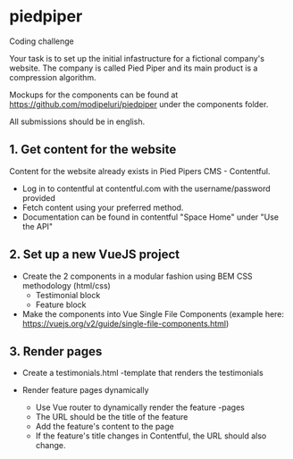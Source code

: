 # piedpiper

Coding challenge

Your task is to set up the initial infastructure for a fictional company's website. The company is called Pied Piper and its main product is a compression algorithm.

Mockups for the components can be found at https://github.com/modipeluri/piedpiper under the components folder.

All submissions should be in english.

## 1. Get content for the website
  Content for the website already exists in Pied Pipers CMS - Contentful.
  - Log in to contentful at contentful.com with the username/password provided
  - Fetch content using your preferred method.
  - Documentation can be found in contentful "Space Home" under "Use the API"


## 2. Set up a new VueJS project
  - Create the 2 components in a modular fashion using BEM CSS methodology (html/css)
    - Testimonial block
    - Feature block
  - Make the components into Vue Single File Components (example here: https://vuejs.org/v2/guide/single-file-components.html)


## 3. Render pages
  - Create a testimonials.html -template that renders the testimonials

  - Render feature pages dynamically
    - Use Vue router to dynamically render the feature -pages
    - The URL should be the title of the feature
    - Add the feature's content to the page
    - If the feature's title changes in Contentful, the URL should also change.
